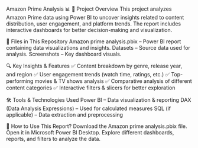 Amazon Prime Analysis 📊
📌 Project Overview
This project analyzes Amazon Prime data using Power BI to uncover insights related to content distribution, user engagement, and platform trends. The report includes interactive dashboards for better decision-making and visualization.

📂 Files in This Repository
Amazon prime analysis.pbix – Power BI report containing data visualizations and insights.
Datasets  – Source data used for analysis.
Screenshots  – Key dashboard visuals.

🔍 Key Insights & Features
✅ Content breakdown by genre, release year, and region
✅ User engagement trends (watch time, ratings, etc.)
✅ Top-performing movies & TV shows analysis
✅ Comparative analysis of different content categories
✅ Interactive filters & slicers for better exploration

🛠 Tools & Technologies Used
Power BI – Data visualization & reporting
DAX (Data Analysis Expressions) – Used for calculated measures
SQL (if applicable) – Data extraction and preprocessing

📌 How to Use This Report?
Download the Amazon prime analysis.pbix file.
Open it in Microsoft Power BI Desktop.
Explore different dashboards, reports, and filters to analyze the data.


